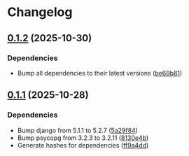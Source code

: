 # Changelog

## [0.1.2](https://github.com/City-of-Helsinki/tirehtoori/compare/tirehtoori-v0.1.1...tirehtoori-v0.1.2) (2025-10-30)


### Dependencies

* Bump all dependencies to their latest versions ([be69b81](https://github.com/City-of-Helsinki/tirehtoori/commit/be69b818d47ea07dce05a603b41918a8911c90c2))

## [0.1.1](https://github.com/City-of-Helsinki/tirehtoori/compare/tirehtoori-v0.1.0...tirehtoori-v0.1.1) (2025-10-28)


### Dependencies

* Bump django from 5.1.1 to 5.2.7 ([5a29f84](https://github.com/City-of-Helsinki/tirehtoori/commit/5a29f84aa57fe0c79d4837b1c8861192bdc0862f))
* Bump psycopg from 3.2.3 to 3.2.11 ([8130e4b](https://github.com/City-of-Helsinki/tirehtoori/commit/8130e4bf1f1c23019ed62a91d1d385f8e019b5ff))
* Generate hashes for dependencies ([ff9a4dd](https://github.com/City-of-Helsinki/tirehtoori/commit/ff9a4dd806b24a8d25182adbee1d5a08eea8832f))

